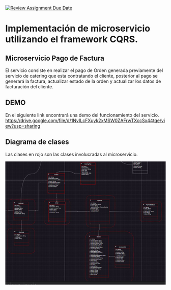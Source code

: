 [![Review Assignment Due Date](https://classroom.github.com/assets/deadline-readme-button-22041afd0340ce965d47ae6ef1cefeee28c7c493a6346c4f15d667ab976d596c.svg)](https://classroom.github.com/a/vDzQJJof)

# Implementación de microservicio utilizando el framework CQRS.

## Microservicio Pago de Factura 
El servicio consiste en realizar el pago de Orden generada previamente del servicio de catering que esta contratando el cliente, posterior al pago se generará la factura, actualizar estado de la orden y actualizar los datos de facturación del cliente.

## DEMO
En el siguiente link encontrará una demo del funcionamiento del servicio.
https://drive.google.com/file/d/1NvILcFXuyk2xMSW0ZAFrwTXccSx44tqe/view?usp=sharing


## Diagrama de clases

[diagrama]: https://github.com/nur-university/ms2024-tf-penama/blob/main/src/main/resources/Mod2_TF_NurTricenter_v2-Diagrama%20Clases.jpg.JPG "Diagrama de Clases"

Las clases en rojo son las clases involucradas al microservicio.

![alt text][diagrama]

